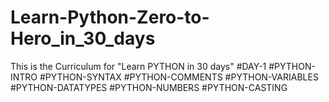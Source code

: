 # Learn-Python-Zero-to-Hero_in_30_days
This is the Curriculum for "Learn PYTHON in 30 days"
#DAY-1
#PYTHON-INTRO
#PYTHON-SYNTAX
#PYTHON-COMMENTS
#PYTHON-VARIABLES
#PYTHON-DATATYPES
#PYTHON-NUMBERS
#PYTHON-CASTING
